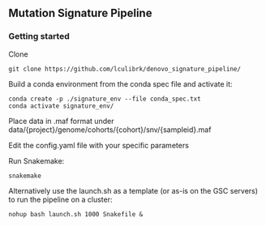 ## Mutation Signature Pipeline

### Getting started
Clone

    git clone https://github.com/lculibrk/denovo_signature_pipeline/

Build a conda environment from the conda spec file and activate it:

    conda create -p ./signature_env --file conda_spec.txt
    conda activate signature_env/

Place data in .maf format under data/{project}/genome/cohorts/{cohort}/snv/{sampleid}.maf

Edit the config.yaml file with your specific parameters

Run Snakemake:

    snakemake
    
Alternatively use the launch.sh as a template (or as-is on the GSC servers) to run the pipeline on a cluster:

    nohup bash launch.sh 1000 Snakefile &
    
